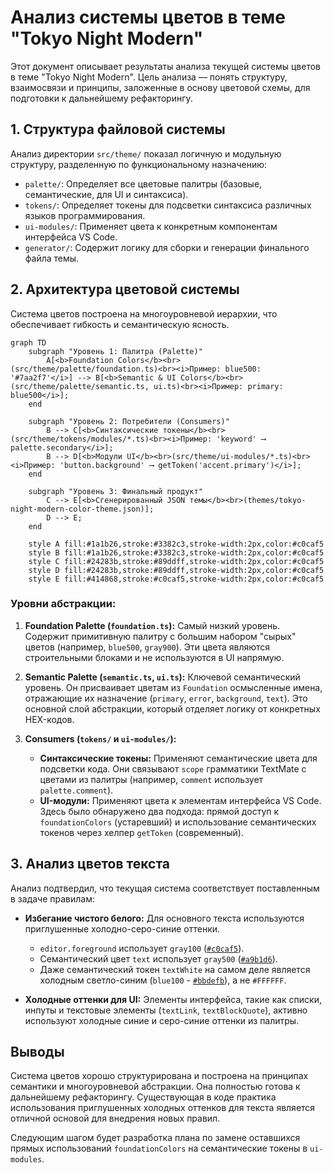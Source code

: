 # Анализ системы цветов в теме "Tokyo Night Modern"

Этот документ описывает результаты анализа текущей системы цветов в теме "Tokyo Night Modern". Цель анализа — понять структуру, взаимосвязи и принципы, заложенные в основу цветовой схемы, для подготовки к дальнейшему рефакторингу.

## 1. Структура файловой системы

Анализ директории `src/theme/` показал логичную и модульную структуру, разделенную по функциональному назначению:

-   `palette/`: Определяет все цветовые палитры (базовые, семантические, для UI и синтаксиса).
-   `tokens/`: Определяет токены для подсветки синтаксиса различных языков программирования.
-   `ui-modules/`: Применяет цвета к конкретным компонентам интерфейса VS Code.
-   `generator/`: Содержит логику для сборки и генерации финального файла темы.

## 2. Архитектура цветовой системы

Система цветов построена на многоуровневой иерархии, что обеспечивает гибкость и семантическую ясность.

```mermaid
graph TD
    subgraph "Уровень 1: Палитра (Palette)"
        A[<b>Foundation Colors</b><br>(src/theme/palette/foundation.ts)<br><i>Пример: blue500: '#7aa2f7'</i>] --> B[<b>Semantic & UI Colors</b><br>(src/theme/palette/semantic.ts, ui.ts)<br><i>Пример: primary: blue500</i>];
    end

    subgraph "Уровень 2: Потребители (Consumers)"
        B --> C[<b>Синтаксические токены</b><br>(src/theme/tokens/modules/*.ts)<br><i>Пример: 'keyword' ⟶ palette.secondary</i>];
        B --> D[<b>Модули UI</b><br>(src/theme/ui-modules/*.ts)<br><i>Пример: 'button.background' ⟶ getToken('accent.primary')</i>];
    end

    subgraph "Уровень 3: Финальный продукт"
        C --> E[<b>Сгенерированный JSON темы</b><br>(themes/tokyo-night-modern-color-theme.json)];
        D --> E;
    end

    style A fill:#1a1b26,stroke:#3382c3,stroke-width:2px,color:#c0caf5
    style B fill:#1a1b26,stroke:#3382c3,stroke-width:2px,color:#c0caf5
    style C fill:#24283b,stroke:#89ddff,stroke-width:2px,color:#c0caf5
    style D fill:#24283b,stroke:#89ddff,stroke-width:2px,color:#c0caf5
    style E fill:#414868,stroke:#c0caf5,stroke-width:2px,color:#c0caf5
```

### Уровни абстракции:

1.  **Foundation Palette (`foundation.ts`):** Самый низкий уровень. Содержит примитивную палитру с большим набором "сырых" цветов (например, `blue500`, `gray900`). Эти цвета являются строительными блоками и не используются в UI напрямую.

2.  **Semantic Palette (`semantic.ts`, `ui.ts`):** Ключевой семантический уровень. Он присваивает цветам из `Foundation` осмысленные имена, отражающие их назначение (`primary`, `error`, `background`, `text`). Это основной слой абстракции, который отделяет логику от конкретных HEX-кодов.

3.  **Consumers (`tokens/` и `ui-modules/`):**
    -   **Синтаксические токены:** Применяют семантические цвета для подсветки кода. Они связывают `scope` грамматики TextMate с цветами из палитры (например, `comment` использует `palette.comment`).
    -   **UI-модули:** Применяют цвета к элементам интерфейса VS Code. Здесь было обнаружено два подхода: прямой доступ к `foundationColors` (устаревший) и использование семантических токенов через хелпер `getToken` (современный).

## 3. Анализ цветов текста

Анализ подтвердил, что текущая система соответствует поставленным в задаче правилам:

-   **Избегание чистого белого:** Для основного текста используются приглушенные холодно-серо-синие оттенки.
    -   `editor.foreground` использует `gray100` ([`#c0caf5`](src/theme/ui-modules/editor.ts:16)).
    -   Семантический цвет `text` использует `gray500` ([`#a9b1d6`](src/theme/palette/semantic.ts:70)).
    -   Даже семантический токен `textWhite` на самом деле является холодным светло-синим (`blue100` - [`#bbdefb`](src/theme/palette/semantic.ts:73)), а не `#FFFFFF`.

-   **Холодные оттенки для UI:** Элементы интерфейса, такие как списки, инпуты и текстовые элементы (`textLink`, `textBlockQuote`), активно используют холодные синие и серо-синие оттенки из палитры.

## Выводы

Система цветов хорошо структурирована и построена на принципах семантики и многоуровневой абстракции. Она полностью готова к дальнейшему рефакторингу. Существующая в коде практика использования приглушенных холодных оттенков для текста является отличной основой для внедрения новых правил.

Следующим шагом будет разработка плана по замене оставшихся прямых использований `foundationColors` на семантические токены в `ui-modules`.